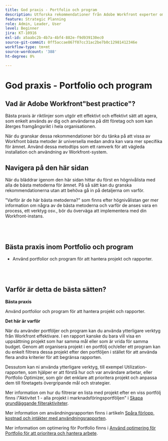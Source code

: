 ```yaml
---
title: God praxis - Portfolio och program
description: Utforska rekommendationer från Adobe Workfront experter om hur du skapar, hanterar och använder portfolior och program.
feature: Strategic Planning
role: Admin, Leader, User
level: Beginner
jira: KT-10916
exl-id: a5aabc2b-4b7a-4bf4-882e-f9d939130ec0
source-git-commit: 0ff5accae867f07cc31ac2be7b0c12981412346e
workflow-type: tm+mt
source-wordcount: '388'
ht-degree: 0%

---
```


# God praxis - Portfolio och program

## Vad är Adobe Workfront&quot;best practice&quot;?

Bästa praxis är riktlinjer som utgör ett effektivt och effektivt sätt att agera, som enkelt används av dig och användarna på ditt företag och som kan återges framgångsrikt i hela organisationen.

När du granskar dessa rekommendationer bör du tänka på att vissa av Workfront bästa metoder är universella medan andra kan vara mer specifika för ämnet. Använd dessa metodtips som ett ramverk för att vägleda installation och användning av Workfront-system.

## Navigera på den här sidan

När du bläddrar igenom den här sidan hittar du först en högnivålista med alla de bästa metoderna för ämnet. På så sätt kan du granska rekommendationerna utan att behöva gå in på detaljerna om varför.

&quot;Varför är de här bästa metoderna?&quot; som finns efter högnivålistan ger mer information om några av de bästa metoderna och varför de anses vara en process, ett verktyg osv., bör du överväga att implementera med din Workfront-instans.

</br>
</br>

## Bästa praxis inom Portfolio och program

* Använd portfolior och program för att hantera projekt och rapporter.

</br>
</br>

## Varför är detta de bästa sätten?

**Bästa praxis**

Använd portfolior och program för att hantera projekt och rapporter.

**Det här är varför**

När du använder portföljer och program kan du använda ytterligare verktyg från Workfront effektivare. I en rapport kanske du bara vill visa en uppsättning projekt som har samma mål eller som är vrida för samma budget. Genom att organisera projekt i en portfölj och/eller ett program kan du enkelt filtrera dessa projekt efter den portföljen i stället för att använda flera andra kriterier för att begränsa rapporten.

Dessutom kan ni använda ytterligare verktyg, till exempel Utilization-rapporten, som hjälper er att förstå hur och var användare arbetar, eller Portfolio Optimizer, som gör det enklare att prioritera projekt och anpassa dem till företagets övergripande mål och strategier.

Mer information om hur du filtrerar en lista med projekt efter en viss portfölj finns i&quot;Aktivitet 1 - alla projekt i marknadsföringsportföljen&quot; i [Skapa grundläggande filteraktiviteter](https://experienceleague.adobe.com/docs/workfront-learn/tutorials-workfront/reporting/basic-reporting/create-a-basic-filter-activity.html?lang=sv-SE).

Mer information om användningsrapporten finns i artikeln [Spåra förlopp, kostnad och intäkter med användningsrapporten](https://experienceleague.adobe.com/docs/workfront/using/manage-resources/resource-utilization/view-utilization-information.html?lang=sv-SE#track-progress-cost-and-revenue-with-the-utilization-report).

Mer information om optimering för Portfolio finns i [Använd optimering för Portfolio för att prioritera och hantera arbete](https://experienceleague.adobe.com/docs/workfront-learn/tutorials-workfront/manage-work/portfolios/prioritize-and-manage-work-with-portfolios.html?lang=sv-SE).
